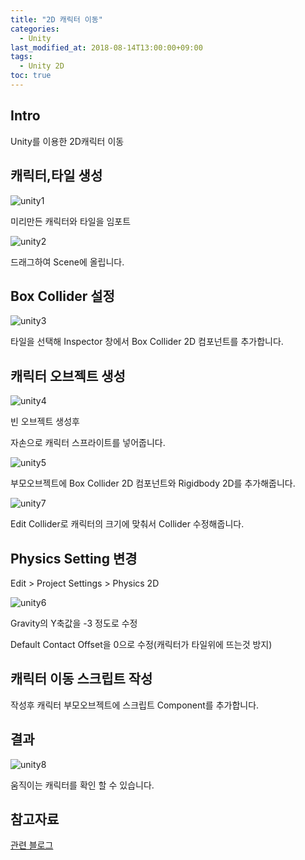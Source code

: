 ```yaml
---
title: "2D 캐릭터 이동"
categories: 
  - Unity
last_modified_at: 2018-08-14T13:00:00+09:00
tags: 
  - Unity 2D
toc: true
---
```


## Intro

Unity를 이용한 2D캐릭터 이동

## 캐릭터,타일 생성

![unity1](https://github.com/lesslate/blog/blob/master/assets/img/Unity/unity1.png?raw=true)

미리만든 캐릭터와 타일을 임포트

![unity2](https://github.com/lesslate/blog/blob/master/assets/img/Unity/unity2.png?raw=true)


드래그하여 Scene에 올립니다.

## Box Collider 설정


![unity3](https://github.com/lesslate/blog/blob/master/assets/img/Unity/unity3.png?raw=true)


타일을 선택해 Inspector 창에서 Box Collider 2D 컴포넌트를 추가합니다. 


## 캐릭터 오브젝트 생성

![unity4](https://github.com/lesslate/blog/blob/master/assets/img/Unity/unity4.png?raw=true)

빈 오브젝트 생성후

자손으로 캐릭터 스프라이트를 넣어줍니다.


![unity5](https://github.com/lesslate/blog/blob/master/assets/img/Unity/unity5.png?raw=true)

부모오브젝트에 Box Collider 2D 컴포넌트와 Rigidbody 2D를 추가해줍니다.

![unity7](https://github.com/lesslate/blog/blob/master/assets/img/Unity/unity7.png?raw=true)

Edit Collider로 캐릭터의 크기에 맞춰서 Collider 수정해줍니다.


## Physics Setting 변경

Edit > Project Settings > Physics 2D

![unity6](https://github.com/lesslate/blog/blob/master/assets/img/Unity/unity6.png?raw=true)

Gravity의 Y축값을 -3 정도로 수정

Default Contact Offset을 0으로 수정(캐릭터가 타일위에 뜨는것 방지)


## 캐릭터 이동 스크립트 작성


<script src="https://gist.github.com/lesslate/c39e6ccbb7d85d288483eb561710a254.js"></script>


작성후 캐릭터 부모오브젝트에 스크립트 Component를 추가합니다.

## 결과

![unity8](https://github.com/lesslate/blog/blob/master/assets/img/Unity/Unity8.gif?raw=true)

움직이는 캐릭터를 확인 할 수 있습니다.

## 참고자료

[관련 블로그](http://blog.naver.com/PostView.nhn?blogId=gold_metal&logNo=220882817156&parentCategoryNo=&categoryNo=40&viewDate=&isShowPopularPosts=false&from=postView)